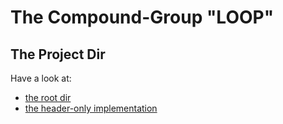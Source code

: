 # The Compound-Group "LOOP" #

## The Project Dir   ##

Have a look at:
- [the root dir](../README.md)
- [the header-only implementation](./ogis-cpp-loop/include/the_header_only_implementation.md)
